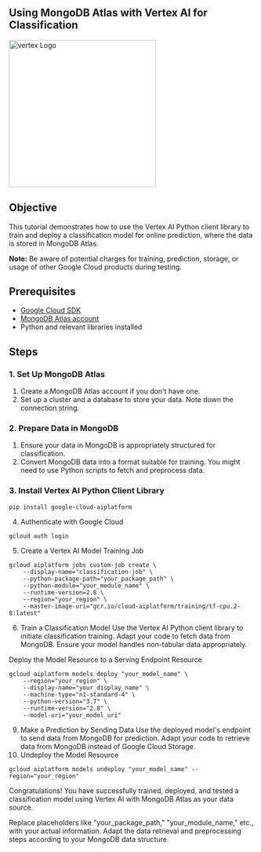 ## Using MongoDB Atlas with Vertex AI for Classification

<img src="https://miro.medium.com/v2/resize:fit:578/1*r-iod_ZxZQLy_dFoay52cA.png" alt="vertex Logo" width="300">

## Objective

This tutorial demonstrates how to use the Vertex AI Python client library to train and deploy a classification model for online prediction, where the data is stored in MongoDB Atlas.

**Note:** Be aware of potential charges for training, prediction, storage, or usage of other Google Cloud products during testing.

## Prerequisites

- [Google Cloud SDK](https://cloud.google.com/sdk/docs/install)
- [MongoDB Atlas account](https://www.mongodb.com/cloud/atlas)
- Python and relevant libraries installed

## Steps

### 1. Set Up MongoDB Atlas

1. Create a MongoDB Atlas account if you don't have one.
2. Set up a cluster and a database to store your data. Note down the connection string.

### 2. Prepare Data in MongoDB

1. Ensure your data in MongoDB is appropriately structured for classification.
2. Convert MongoDB data into a format suitable for training. You might need to use Python scripts to fetch and preprocess data.

### 3. Install Vertex AI Python Client Library

```
pip install google-cloud-aiplatform
```

4. Authenticate with Google Cloud
```
gcloud auth login
```
5. Create a Vertex AI Model Training Job
```
gcloud aiplatform jobs custom-job create \
    --display-name="classification-job" \
    --python-package-path="your_package_path" \
    --python-module="your_module_name" \
    --runtime-version=2.8 \
    --region="your_region" \
    --master-image-uri="gcr.io/cloud-aiplatform/training/tf-cpu.2-8:latest"
```
6. Train a Classification Model
Use the Vertex AI Python client library to initiate classification training. Adapt your code to fetch data from MongoDB.
Ensure your model handles non-tabular data appropriately.

Deploy the Model Resource to a Serving Endpoint Resource
```
gcloud aiplatform models deploy "your_model_name" \
    --region="your_region" \
    --display-name="your_display_name" \
    --machine-type="n1-standard-4" \
    --python-version="3.7" \
    --runtime-version="2.8" \
    --model-uri="your_model_uri"
```

9. Make a Prediction by Sending Data
Use the deployed model's endpoint to send data from MongoDB for prediction.
Adapt your code to retrieve data from MongoDB instead of Google Cloud Storage.
10. Undeploy the Model Resource
```
gcloud aiplatform models undeploy "your_model_name" --region="your_region"
```
Congratulations! You have successfully trained, deployed, and tested a classification model using Vertex AI with MongoDB Atlas as your data source.

Replace placeholders like "your_package_path," "your_module_name," etc., with your actual information. Adapt the data retrieval and preprocessing steps according to your MongoDB data structure.
